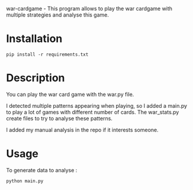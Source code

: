 war-cardgame - This program allows to play the war cardgame with multiple strategies and analyse this game.

# Installation

    pip install -r requirements.txt

# Description

You can play the war card game with the war.py file.

I detected multiple patterns appearing when playing, so I added a main.py to play a lot of games with different number of cards. The war_stats.py create files to try to analyse these patterns.

I added my manual analysis in the repo if it interests someone.

# Usage

To generate data to analyse :

    python main.py